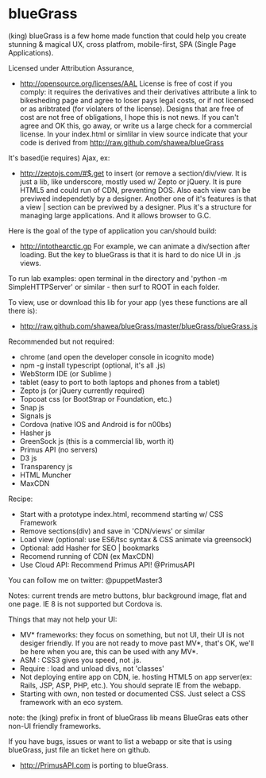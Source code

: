 # blueGrass
 (king) blueGrass is a few home made function that could help you create stunning & magical UX, cross platfrom, mobile-first, SPA (Single Page Applications).

Licensed under Attribution Assurance,
- http://opensource.org/licenses/AAL
 License is free of cost if you comply: it requires the derivatives and their derivatives attribute a link to bikesheding page and agree to loser pays legal costs, or if not licensed or as aribtrated (for violaters of the license).
Designs that are free of cost are not free of obligations, I hope this is not news. If you can't agree and OK this, go away, or write us a large check for a commercial license.
In your index.html or simlilar in view source indicate that your code is derived from http://raw.github.com/shawea/blueGrass

It's based(ie requires) Ajax, ex:
- http://zeptojs.com/#$.get
 to insert (or remove a section/div/view. It is just a lib, like underscore, mostly used w/ Zepto or jQuery.
It is pure HTML5 and could run of CDN, preventing DOS. Also each view can be previwed independetly by a designer. Another one of it's features is that a view | section can be previwed by a designer. Plus it's a structure for managing large applications. And it allows browser to G.C.

Here is the goal of the type of application you can/should build:
- http://intothearctic.gp
For example, we can animate a div/section after loading. But the key to blueGrass is that it is hard to do nice UI in .js views.

To run lab examples:
open terminal in the directory and 'python -m SimpleHTTPServer' or similar - then surf to ROOT in each folder.

To view, use or download this lib for your app (yes these functions are all there is):
- http://raw.github.com/shawea/blueGrass/master/blueGrass/blueGrass.js

Recommended but not required:
* chrome  (and open the developer console in icognito mode)
* npm -g install typescript (optional, it's all .js)
* WebStorm IDE (or  Sublime )
* tablet (easy to port to both laptops and phones from a tablet)
* Zepto js (or jQuery currently required)
* Topcoat css (or BootStrap or Foundation, etc.)
* Snap js
* Signals js
* Cordova (native IOS and Android is for n00bs)
* Hasher js
* GreenSock js  (this is a commercial lib, worth it)
* Primus API (no servers)
* D3 js
* Transparency js
* HTML Muncher
* MaxCDN

Recipe:
- Start with a prototype index.html, recommend starting w/ CSS Framework
- Remove sections(div) and save in 'CDN/views' or similar
- Load view (optional: use ES6/tsc syntax & CSS animate via greensock)
- Optional: add Hasher for SEO | bookmarks
- Recomend running of CDN (ex MaxCDN)
- Use Cloud API: Recommend Primus API! @PrimusAPI

You can follow me on twitter: @puppetMaster3

Notes: current trends are metro buttons, blur background image, flat and one page.
IE 8 is not supported but Cordova is.

Things that may not help your UI:
- MV* frameworks: they focus on something, but not UI, their UI is not desiger friendly.
    If you are not ready to move past MV*, that's OK, we'll be here when you are, this can be used with any MV*.
- ASM : CSS3 gives you speed, not .js.
- Require : load and unload divs, not 'classes'
- Not deploying entire app on CDN, ie. hosting HTML5 on app server(ex: Rails, JSP, ASP, PHP, etc.). You should seprate IE from the webapp.
- Starting with own, non tested or documented CSS. Just select a CSS framework with an eco system.

note: the (king) prefix in front of blueGrass lib means BlueGras eats other non-UI friendly frameworks.

If you have bugs, issues or want to list a webapp or site that is using blueGrass, just file an ticket here on github.

- http://PrimusAPI.com is porting to blueGrass.

